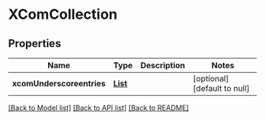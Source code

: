 # XComCollection
## Properties

Name | Type | Description | Notes
------------ | ------------- | ------------- | -------------
**xcomUnderscoreentries** | [**List**](XComCollectionItem.md) |  | [optional] [default to null]

[[Back to Model list]](../README.md#documentation-for-models) [[Back to API list]](../README.md#documentation-for-api-endpoints) [[Back to README]](../README.md)

